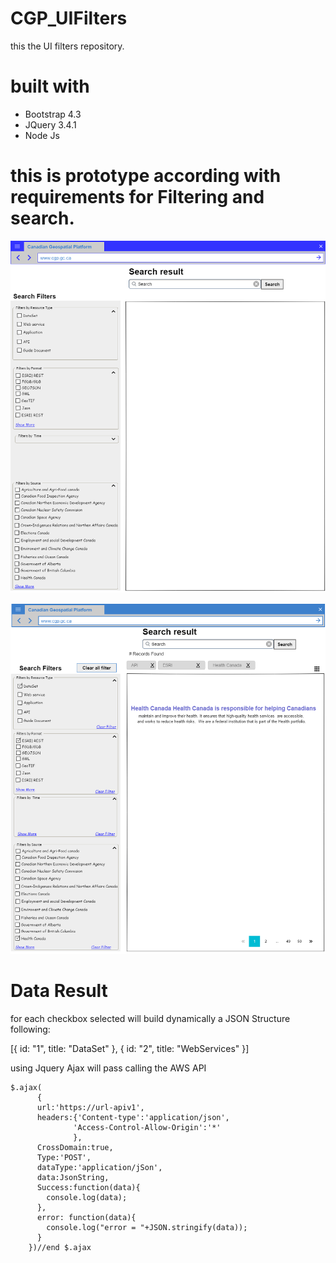 # CGP_UIFilters 
this the UI filters repository.
# built with 
- Bootstrap 4.3
- JQuery 3.4.1
- Node Js 
 
# this is prototype according with requirements for Filtering and search.

![Image](https://github.com/Canadian-Geospatial-Platform/CGP_UIFilters/blob/master/docs/proto/1.png)

![Image](https://github.com/Canadian-Geospatial-Platform/CGP_UIFilters/blob/master/docs/proto/2.png)


# Data Result
for each checkbox selected will build dynamically a JSON Structure following:

[{ id: "1", title: "DataSet" }, { id: "2", title: "WebServices" }]


using Jquery Ajax will pass calling the AWS API 
```
$.ajax(
      {
      url:'https://url-apiv1',
      headers:{'Content-type':'application/json',
              'Access-Control-Allow-Origin':'*'
              },
      CrossDomain:true,
      Type:'POST',
      dataType:'application/jSon',
      data:JsonString,
      Success:function(data){
        console.log(data);
      },
      error: function(data){
        console.log("error = "+JSON.stringify(data));
      }
    })//end $.ajax
